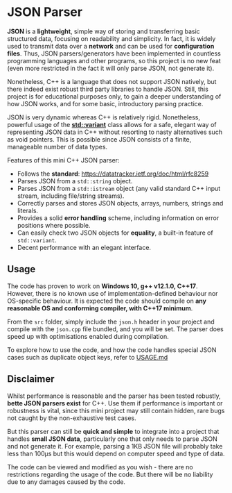 # JSON Parser

**JSON** is a **lightweight**, simple way of storing and transferring basic structured data, focusing on readability and simplicity. In fact, it is widely used to transmit data over a **network** and can be used for **configuration files**. Thus, JSON parsers/generators have been implemented in countless programming languages and other programs, so this project is no new feat (even more restricted in the fact it will only parse JSON, not generate it).

Nonetheless, C++ is a language that does not support JSON natively, but there indeed exist robust third party libraries to handle JSON. Still, this project is for educational purposes only, to gain a deeper understanding of how JSON works, and for some basic, introductory parsing practice.

JSON is very dynamic whereas C++ is relatively rigid. Nonetheless, powerful usage of the **[std::variant](https://en.cppreference.com/w/cpp/utility/variant)** class allows for a safe, elegant way of representing JSON data in C++ without resorting to nasty alternatives such as void pointers. This is possible since JSON consists of a finite, manageable number of data types.

Features of this mini C++ JSON parser:
- Follows the **standard**: https://datatracker.ietf.org/doc/html/rfc8259
- Parses JSON from a `std::string` object.
- Parses JSON from a `std::istream` object (any valid standard C++ input stream, including file/string streams).
- Correctly parses and stores JSON objects, arrays, numbers, strings and literals.
- Provides a solid **error handling** scheme, including information on error positions where possible.
- Can easily check two JSON objects for **equality**, a built-in feature of `std::variant`.
- Decent performance with an elegant interface.

## Usage
The code has proven to work on **Windows 10, g++ v12.1.0, C++17**. However, there is no known use of implementation-defined behaviour nor OS-specific behaviour. It is expected the code should compile on **any reasonable OS and conforming compiler, with C++17 minimum**.

From the `src` folder, simply include the `json.h` header in your project and compile with the `json.cpp` file bundled, and you will be set. The parser does speed up with optimisations enabled during compilation.

To explore how to use the code, and how the code handles special JSON cases such as duplicate object keys, refer to [USAGE.md](USAGE.md)

## Disclaimer
Whilst performance is reasonable and the parser has been tested robustly, **bette JSON parsers exist** for C++. Use them if performance is important or robustness is vital, since this mini project may still contain hidden, rare bugs not caught by the non-exhaustive test cases.

But this parser can still be **quick and simple** to integrate into a project that handles **small JSON data**, particularly one that only needs to parse JSON and not generate it. For example, parsing a 1KB JSON file will probably take less than 100μs but this would depend on computer speed and type of data.

The code can be viewed and modified as you wish - there are no restrictions regarding the usage of the code. But there will be no liability due to any damages caused by the code.